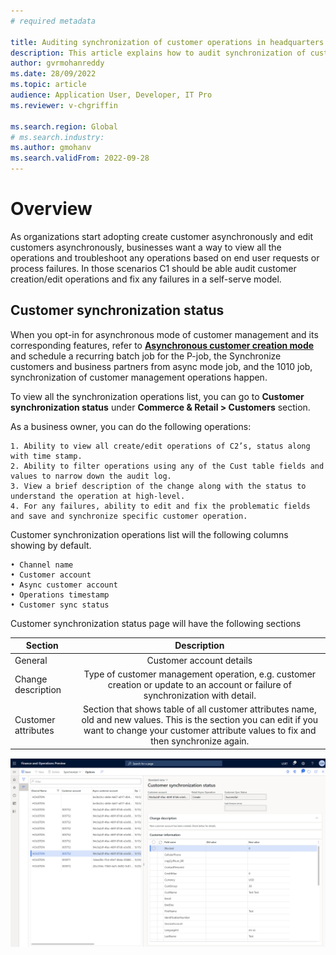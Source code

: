 ```yaml
---
# required metadata

title: Auditing synchronization of customer operations in headquarters
description: This article explains how to audit synchronization of customer operations in headquarters in Microsoft Dynamics 365 Commerce and help resolving any end user issues.
author: gvrmohanreddy
ms.date: 28/09/2022
ms.topic: article
audience: Application User, Developer, IT Pro
ms.reviewer: v-chgriffin

ms.search.region: Global
# ms.search.industry: 
ms.author: gmohanv
ms.search.validFrom: 2022-09-28
---
```



# Overview

As organizations start adopting create customer asynchronously and edit customers asynchronously, businesses want a way to view all the operations and troubleshoot any operations based on end user requests or process failures. In those scenarios C1 should be able audit customer creation/edit operations and fix any failures in a self-serve model. 



## Customer synchronization status

When you opt-in for asynchronous mode of customer management and its corresponding features, refer to **[Asynchronous customer creation mode](commerce/async-customer-mode.md)** and schedule a recurring batch job for the P-job, the Synchronize customers and business partners from async mode job, and the 1010 job, synchronization of customer management operations happen.

To view all the synchronization operations list, you can go to **Customer synchronization status** under **Commerce & Retail > Customers** section.  


As a business owner, you can do the following operations:

	1. Ability to view all create/edit operations of C2’s, status along with time stamp.   
	2. Ability to filter operations using any of the Cust table fields and values to narrow down the audit log. 
	3. View a brief description of the change along with the status to understand the operation at high-level.   
	4. For any failures, ability to edit and fix the problematic fields and save and synchronize specific customer operation. 
	


Customer synchronization operations list will the following columns showing by default. 

	• Channel name
	• Customer account
	• Async customer account
	• Operations timestamp
	• Customer sync status

Customer synchronization status page will have the following sections

| Section| Description  | 
| ------------- |:--------------:|
| General | Customer account details  |
| Change description | Type of customer management operation, e.g. customer creation or update to an account or failure of synchronization with detail. |
 | Customer attributes | Section that shows table of all customer attributes name, old and new values.  This is the section you can edit if you want to change your customer attribute values to fix and then synchronize again.  | 

 ![Dynamics 365 Commerce Headquarters - Customer synchronization status report](media/D365-Commerce-Customer-Mgmt-Audi-Async-Operations.png)
